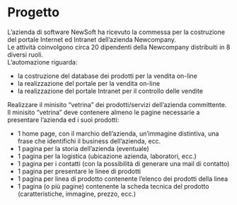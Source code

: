 # Progetto

L’azienda di software NewSoft ha ricevuto la commessa per la costruzione del portale Internet ed Intranet dell’azienda Newcompany.  
Le attività coinvolgono circa 20 dipendenti della Newcompany distribuiti in 8 diversi ruoli.  
L’automazione riguarda:
- la costruzione del database dei prodotti per la vendita on-line
- la realizzazione del portale per la vendita on-line
- la realizzazione del portale Intranet per il controllo delle vendite

Realizzare il minisito “vetrina” dei prodotti/servizi dell’azienda committente.  
Il minisito “vetrina” deve contenere almeno le pagine necessarie a presentare l’azienda ed i suoi prodotti:
- 1 home page, con il marchio dell’azienda, un’immagine distintiva, una frase che identifichi il business dell’azienda, ecc.
- 1 pagina per la storia dell’azienda (eventuale)
- 1 pagina per la logistica (ubicazione azienda, laboratori, ecc.)
- 1 pagina per i contatti (con la possibilità di generare una mail di contatto)
- 1 pagina per presentare le linee di prodotti
- 1 pagina per linea di prodotto contenente l’elenco dei prodotti della linea
- 1 pagina (o più pagine) contenente la scheda tecnica del prodotto (caratteristiche, immagine, prezzo, ecc.)